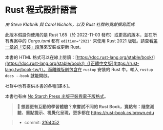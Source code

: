 # Rust 程式設計語言

*由 Steve Klabnik 與 Carol Nichols，以及 Rust 社群的貢獻撰寫而成*

此版本假設你使用的是 Rust 1.65（於 2022-11-03 發布）或更高的版本，並在所有專案中的 *Cargo.toml* 都有 `edition="2021"` 來使用 Rust 2021 版號。請查看[第一章的「安裝」段落][install]<!-- ignore -->來安裝或更新 Rust。

本書的 HTML 格式可以在線上閱讀：[https://doc.rust-lang.org/stable/book/](https://doc.rust-lang.org/stable/book/)（[正體中文版](https://rust-lang.tw/book-tw/)）。而離線版則包含在 `rustup` 安裝的 Rust 中，輸入 `rustup docs --book` 就能開啟。

社群中也有提供本書的各種[譯本]。

本書也有由 [No Starch Press 出版平裝與電子版格式][nsprust]。

[install]: ch01-01-installation.html
[editions]: appendix-05-editions.html
[nsprust]: https://nostarch.com/rust
[translations]: appendix-06-translation.html

> **🚨 想要更有互動的學習體驗？來嘗試不同的 Rust Book，賣點有：隨堂測驗、重點提示、視覺化呈現，更多都在** <https://rust-book.cs.brown.edu>

> - commit: [3f64052](https://github.com/rust-lang/book/commit/3f64052c048c6def93b94a2b514ee88bba918744)
